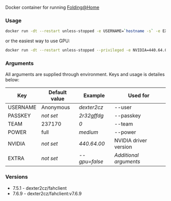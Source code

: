 Docker container for running [Folding@Home](http://foldingathome.org/)

### Usage
```bash
docker run -dt --restart unless-stopped -e USERNAME=`hostname -s` -e EXTRA="--gpu=false" dexter2cz/fahclient
```
or the easiest way to use GPU:
```bash
docker run -dt --restart unless-stopped --privileged -e NVIDIA=440.64.00 -e USERNAME=`hostname -s` dexter2cz/fahclient
```
### Arguments
All arguments are supplied through environment. Keys and usage is detailes below:

| Key           | Default value | Example       | Used for           | 
| ------------- | ------------- | ------------- | ------------------ |
| USERNAME      | Anonymous     | *dexter2cz*   | --user |
| PASSKEY       | *not set*     | *2r32gffdg*   | --passkey |
| TEAM          | 237170        | *0*           | --team |
| POWER         | full          | *medium*      | --power |
| NVIDIA        | *not set*     | *440.64.00*   | NVIDIA driver version |
| EXTRA         | *not set*     | *--gpu=false* | *Additional arguments* |
### Versions
* 7.5.1 - dexter2cz/fahclient
* 7.6.9 - dexter2cz/fahclient:v7.6.9
